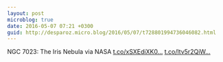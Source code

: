 ```yaml
---
layout: post
microblog: true
date: 2016-05-07 07:21 +0300
guid: http://desparoz.micro.blog/2016/05/07/t728801994736046082.html
---
```

NGC 7023: The Iris Nebula via NASA [t.co/xSXEdiXK0...](https://t.co/xSXEdiXK0d) [t.co/ltv5r2QiW...](https://t.co/ltv5r2QiW0)

